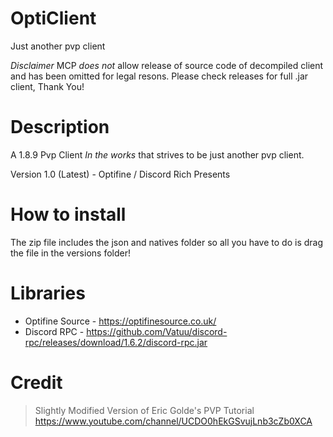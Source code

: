 # OptiClient
Just another pvp client

*Disclaimer* MCP *does not* allow release of source code of decompiled client and has been omitted for legal resons. Please check releases for full .jar client, Thank You!

# Description 
A 1.8.9 Pvp Client *In the works* that strives to be just another pvp client. 

Version 1.0 (Latest) - Optifine / Discord Rich Presents 

# How to install 
The zip file includes the json and natives folder so all you have to do is drag the file in the versions folder!

# Libraries
- Optifine Source - https://optifinesource.co.uk/
- Discord RPC - https://github.com/Vatuu/discord-rpc/releases/download/1.6.2/discord-rpc.jar

# Credit 
> Slightly Modified Version of Eric Golde's PVP Tutorial https://www.youtube.com/channel/UCDO0hEkGSvujLnb3cZb0XCA
